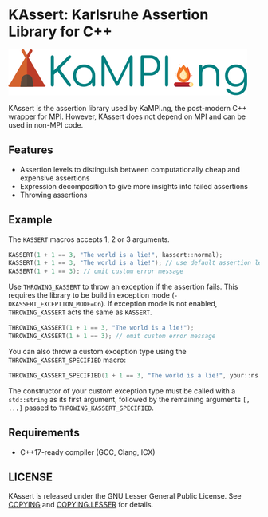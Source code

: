 # KAssert: Karlsruhe Assertion Library for C++

![KAssert logo](./docs/images/logo.svg)

KAssert is the assertion library used by KaMPI.ng, the post-modern C++ wrapper for MPI. 
However, KAssert does not depend on MPI and can be used in non-MPI code.

## Features

- Assertion levels to distinguish between computationally cheap and expensive assertions
- Expression decomposition to give more insights into failed assertions 
- Throwing assertions

## Example 

The `KASSERT` macros accepts 1, 2 or 3 arguments. 

```c++
KASSERT(1 + 1 == 3, "The world is a lie!", kassert::normal);
KASSERT(1 + 1 == 3, "The world is a lie!"); // use default assertion level (kassert::normal)
KASSERT(1 + 1 == 3); // omit custom error message
```

Use `THROWING_KASSERT` to throw an exception if the assertion fails. 
This requires the library to be build in exception mode (`-DKASSERT_EXCEPTION_MODE=On`). 
If exception mode is not enabled, `THROWING_KASSERT` acts the same as `KASSERT`.

```c++
THROWING_KASSERT(1 + 1 == 3, "The world is a lie!");
THROWING_KASSERT(1 + 1 == 3); // omit custom error message
```

You can also throw a custom exception type using the `THROWING_KASSERT_SPECIFIED` macro:

```c++
THROWING_KASSERT_SPECIFIED(1 + 1 == 3, "The world is a lie!", your::ns::Exception [, ...]);
```

The constructor of your custom exception type must be called with a `std::string` as its first 
argument, followed by the remaining arguments `[, ...]` passed to `THROWING_KASSERT_SPECIFIED`. 

## Requirements

- C++17-ready compiler (GCC, Clang, ICX)
   
## LICENSE

KAssert is released under the GNU Lesser General Public License. See [COPYING](COPYING) and [COPYING.LESSER](COPYING.LESSER) for details.
